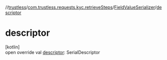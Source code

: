 //[trustless](../../../index.md)/[com.trustless.requests.kyc.retrieveSteps](../index.md)/[FieldValueSerializer](index.md)/[descriptor](descriptor.md)

# descriptor

[kotlin]\
open override val [descriptor](descriptor.md): SerialDescriptor
